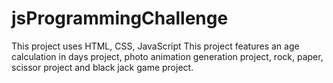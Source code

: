 # jsProgrammingChallenge


This project uses HTML, CSS, JavaScript
This project features an age calculation in days project, photo animation generation project, rock, paper, scissor project and black jack game project.
